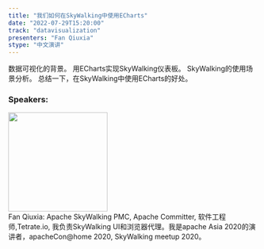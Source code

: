 ```yaml
---
title: "我们如何在SkyWalking中使用ECharts"
date: "2022-07-29T15:20:00"
track: "datavisualization"
presenters: "Fan Qiuxia"
stype: "中文演讲"
---
```

数据可视化的背景。
用ECharts实现SkyWalking仪表板。
SkyWalking的使用场景分析。
总结一下，在SkyWalking中使用ECharts的好处。
 ### Speakers: 
 <img src="images/speaker/1003.png" width="200" /><br>Fan Qiuxia: Apache SkyWalking PMC, Apache Committer, 软件工程师,Tetrate.io, 我负责SkyWalking UI和浏览器代理。我是apache Asia 2020的演讲者，apacheCon@home 2020, SkyWalking meetup 2020。

 